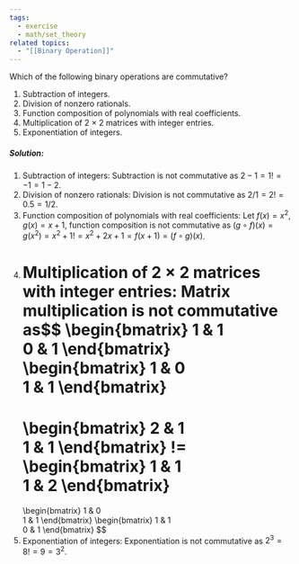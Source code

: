 ```yaml
---
tags:
  - exercise
  - math/set_theory
related topics:
  - "[[Binary Operation]]"
---
```

Which of the following binary operations are commutative?
1. Subtraction of integers.
2. Division of nonzero rationals.
3. Function composition of polynomials with real coefficients.
4. Multiplication of 2 × 2 matrices with integer entries.
5. Exponentiation of integers.
##### Solution:
1. Subtraction of integers:
	Subtraction is not commutative as $2-1=1 !=-1=1-2$.
2. Division of nonzero rationals:
	Division is not commutative as $2/1=2 !=0.5=1/2$.
3. Function composition of polynomials with real coefficients:
	Let $f(x)=x^2$, $g(x)=x+1$, function composition is not commutative as $(g\circ f)(x)=g(x^2)=x^2+1 != x^2+2x+1=f(x+1)=(f\circ g)(x)$.
4. Multiplication of 2 × 2 matrices with integer entries:
	Matrix multiplication is not commutative as$$
	\begin{bmatrix}
		1 & 1\
		0 & 1
	\end{bmatrix}
	\begin{bmatrix}
		1 & 0\
		1 & 1
	\end{bmatrix}
	=
	\begin{bmatrix}
		2 & 1\
		1 & 1
	\end{bmatrix}
	 !=
	\begin{bmatrix}
		1 & 1\
		1 & 2
	\end{bmatrix}
	=
	\begin{bmatrix}
		1 & 0\
		1 & 1
	\end{bmatrix}
	\begin{bmatrix}
		1 & 1\
		0 & 1
	\end{bmatrix}
	$$
5. Exponentiation of integers:
	Exponentiation is not commutative as $2^3=8 != 9=3^2$.